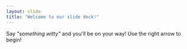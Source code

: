 ```yaml
---
layout: slide
title: "Welcome to our slide deck!"
---
```

Say _"something witty"_ and you'll be on your way!
Use the right arrow to begin!
